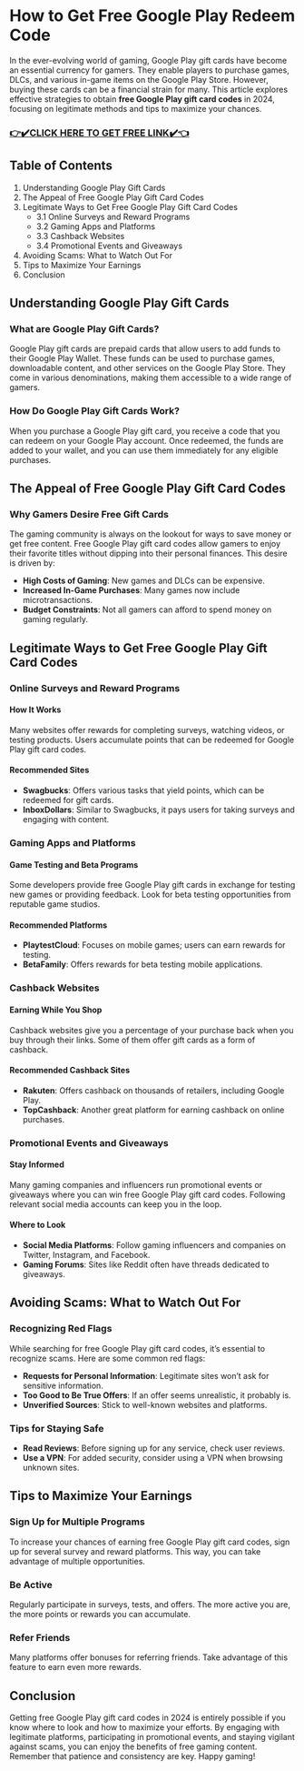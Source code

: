 <h1>How to Get Free Google Play Redeem Code</h1>
In the ever-evolving world of gaming, Google Play gift cards have become an essential currency for gamers. They enable players to purchase games, DLCs, and various in-game items on the Google Play Store. However, buying these cards can be a financial strain for many. This article explores effective strategies to obtain <strong>free Google Play gift card codes</strong> in 2024, focusing on legitimate methods and tips to maximize your chances.
<h3><a href="https://t.ly/7e-Z1"><strong>👉✔️CLICK HERE TO GET FREE LINK✔️👈</strong></a></h3>
<h2>Table of Contents</h2>
<ol>
 	<li>Understanding Google Play Gift Cards</li>
 	<li>The Appeal of Free Google Play Gift Card Codes</li>
 	<li>Legitimate Ways to Get Free Google Play Gift Card Codes
<ul>
 	<li>3.1 Online Surveys and Reward Programs</li>
 	<li>3.2 Gaming Apps and Platforms</li>
 	<li>3.3 Cashback Websites</li>
 	<li>3.4 Promotional Events and Giveaways</li>
</ul>
</li>
 	<li>Avoiding Scams: What to Watch Out For</li>
 	<li>Tips to Maximize Your Earnings</li>
 	<li>Conclusion</li>
</ol>
<h2>Understanding Google Play Gift Cards</h2>
<h3>What are Google Play Gift Cards?</h3>
Google Play gift cards are prepaid cards that allow users to add funds to their Google Play Wallet. These funds can be used to purchase games, downloadable content, and other services on the Google Play Store. They come in various denominations, making them accessible to a wide range of gamers.
<h3>How Do Google Play Gift Cards Work?</h3>
When you purchase a Google Play gift card, you receive a code that you can redeem on your Google Play account. Once redeemed, the funds are added to your wallet, and you can use them immediately for any eligible purchases.
<h2>The Appeal of Free Google Play Gift Card Codes</h2>
<h3>Why Gamers Desire Free Gift Cards</h3>
The gaming community is always on the lookout for ways to save money or get free content. Free Google Play gift card codes allow gamers to enjoy their favorite titles without dipping into their personal finances. This desire is driven by:
<ul>
 	<li><strong>High Costs of Gaming</strong>: New games and DLCs can be expensive.</li>
 	<li><strong>Increased In-Game Purchases</strong>: Many games now include microtransactions.</li>
 	<li><strong>Budget Constraints</strong>: Not all gamers can afford to spend money on gaming regularly.</li>
</ul>
<h2>Legitimate Ways to Get Free Google Play Gift Card Codes</h2>
<h3>Online Surveys and Reward Programs</h3>
<h4>How It Works</h4>
Many websites offer rewards for completing surveys, watching videos, or testing products. Users accumulate points that can be redeemed for Google Play gift card codes.
<h4>Recommended Sites</h4>
<ul>
 	<li><strong>Swagbucks</strong>: Offers various tasks that yield points, which can be redeemed for gift cards.</li>
 	<li><strong>InboxDollars</strong>: Similar to Swagbucks, it pays users for taking surveys and engaging with content.</li>
</ul>
<h3>Gaming Apps and Platforms</h3>
<h4>Game Testing and Beta Programs</h4>
Some developers provide free Google Play gift cards in exchange for testing new games or providing feedback. Look for beta testing opportunities from reputable game studios.
<h4>Recommended Platforms</h4>
<ul>
 	<li><strong>PlaytestCloud</strong>: Focuses on mobile games; users can earn rewards for testing.</li>
 	<li><strong>BetaFamily</strong>: Offers rewards for beta testing mobile applications.</li>
</ul>
<h3>Cashback Websites</h3>
<h4>Earning While You Shop</h4>
Cashback websites give you a percentage of your purchase back when you buy through their links. Some of them offer gift cards as a form of cashback.
<h4>Recommended Cashback Sites</h4>
<ul>
 	<li><strong>Rakuten</strong>: Offers cashback on thousands of retailers, including Google Play.</li>
 	<li><strong>TopCashback</strong>: Another great platform for earning cashback on online purchases.</li>
</ul>
<h3>Promotional Events and Giveaways</h3>
<h4>Stay Informed</h4>
Many gaming companies and influencers run promotional events or giveaways where you can win free Google Play gift card codes. Following relevant social media accounts can keep you in the loop.
<h4>Where to Look</h4>
<ul>
 	<li><strong>Social Media Platforms</strong>: Follow gaming influencers and companies on Twitter, Instagram, and Facebook.</li>
 	<li><strong>Gaming Forums</strong>: Sites like Reddit often have threads dedicated to giveaways.</li>
</ul>
<h2>Avoiding Scams: What to Watch Out For</h2>
<h3>Recognizing Red Flags</h3>
While searching for free Google Play gift card codes, it’s essential to recognize scams. Here are some common red flags:
<ul>
 	<li><strong>Requests for Personal Information</strong>: Legitimate sites won’t ask for sensitive information.</li>
 	<li><strong>Too Good to Be True Offers</strong>: If an offer seems unrealistic, it probably is.</li>
 	<li><strong>Unverified Sources</strong>: Stick to well-known websites and platforms.</li>
</ul>
<h3>Tips for Staying Safe</h3>
<ul>
 	<li><strong>Read Reviews</strong>: Before signing up for any service, check user reviews.</li>
 	<li><strong>Use a VPN</strong>: For added security, consider using a VPN when browsing unknown sites.</li>
</ul>
<h2>Tips to Maximize Your Earnings</h2>
<h3>Sign Up for Multiple Programs</h3>
To increase your chances of earning free Google Play gift card codes, sign up for several survey and reward platforms. This way, you can take advantage of multiple opportunities.
<h3>Be Active</h3>
Regularly participate in surveys, tests, and offers. The more active you are, the more points or rewards you can accumulate.
<h3>Refer Friends</h3>
Many platforms offer bonuses for referring friends. Take advantage of this feature to earn even more rewards.
<h2>Conclusion</h2>
Getting free Google Play gift card codes in 2024 is entirely possible if you know where to look and how to maximize your efforts. By engaging with legitimate platforms, participating in promotional events, and staying vigilant against scams, you can enjoy the benefits of free gaming content. Remember that patience and consistency are key. Happy gaming!
